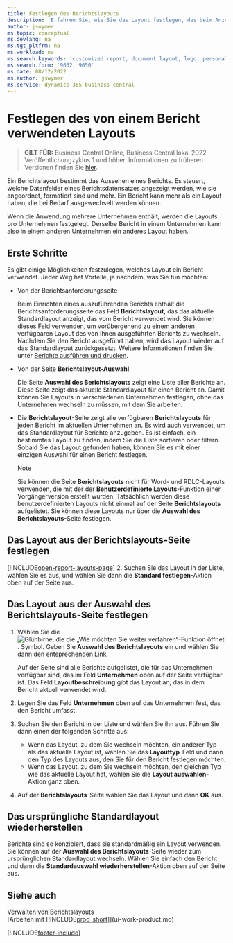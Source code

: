 ```yaml
---
title: Festlegen des Berichtslayouts
description: 'Erfahren Sie, wie Sie das Layout festlegen, das beim Anzeigen und Drucken eines Berichts verwendet wird.'
author: jswymer
ms.topic: conceptual
ms.devlang: na
ms.tgt_pltfrm: na
ms.workload: na
ms.search.keywords: 'customized report, document layout, logo, personalize'
ms.search.form: '9652, 9650'
ms.date: 08/12/2022
ms.author: jswymer
ms.service: dynamics-365-business-central
---
```

# Festlegen des von einem Bericht verwendeten Layouts

> **GILT FÜR:** Business Central Online, Business Central lokal 2022 Veröffentlichungzyklus 1 und höher. Informationen zu früheren Versionen finden Sie [hier](ui-how-change-layout-currently-used-report.md).

Ein Berichtslayout bestimmt das Aussehen eines Berichts. Es steuert, welche Datenfelder eines Berichtsdatensatzes angezeigt werden, wie sie angeordnet, formatiert sind und mehr. Ein Bericht kann mehr als ein Layout haben, die bei Bedarf ausgewechselt werden können.

Wenn die Anwendung mehrere Unternehmen enthält, werden die Layouts pro Unternehmen festgelegt. Derselbe Bericht in einem Unternehmen kann also in einem anderen Unternehmen ein anderes Layout haben.

## Erste Schritte

Es gibt einige Möglichkeiten festzulegen, welches Layout ein Bericht verwendet. Jeder Weg hat Vorteile, je nachdem, was Sie tun möchten: 

- Von der Berichtsanforderungsseite

  Beim Einrichten eines auszuführenden Berichts enthält die Berichtsanforderungsseite das Feld **Berichtslayout**, das das aktuelle Standardlayout anzeigt, das vom Bericht verwendet wird. Sie können dieses Feld verwenden, um vorübergehend zu einem anderen verfügbaren Layout des von Ihnen ausgeführten Berichts zu wechseln. Nachdem Sie den Bericht ausgeführt haben, wird das Layout wieder auf das Standardlayout zurückgesetzt. Weitere Informationen finden Sie unter [Berichte ausführen und drucken](ui-work-report.md#switching-the-report-layout).

- Von der Seite **Berichtslayout-Auswahl**

  Die Seite **Auswahl des Berichtslayouts** zeigt eine Liste aller Berichte an. Diese Seite zeigt das aktuelle Standardlayout für einen Bericht an. Damit können Sie Layouts in verschiedenen Unternehmen festlegen, ohne das Unternehmen wechseln zu müssen, mit dem Sie arbeiten.

- Die **Berichtslayout**-Seite zeigt alle verfügbaren **Berichtslayouts** für jeden Bericht im aktuellen Unternehmen an. Es wird auch verwendet, um das Standardlayout für Berichte anzugeben. Es ist einfach, ein bestimmtes Layout zu finden, indem Sie die Liste sortieren oder filtern. Sobald Sie das Layout gefunden haben, können Sie es mit einer einzigen Auswahl für einen Bericht festlegen.

  > [!NOTE]
  > Sie können die Seite **Berichtslayouts** nicht für Word- und RDLC-Layouts verwenden, die mit der der **Benutzerdefinierte Layouts**-Funktion einer Vorgängerversion erstellt wurden. Tatsächlich werden diese benutzerdefinierten Layouts nicht einmal auf der Seite **Berichtslayouts** aufgelistet. Sie können diese Layouts nur über die **Auswahl des Berichtslayouts**-Seite festlegen.

## Das Layout aus der Berichtslayouts-Seite festlegen

[!INCLUDE[open-report-layouts-page](includes/open-report-layouts-page.md)]
2. Suchen Sie das Layout in der Liste, wählen Sie es aus, und wählen Sie dann die **Standard festlegen**-Aktion oben auf der Seite aus.

## Das Layout aus der Auswahl des Berichtslayouts-Seite festlegen

1. Wählen Sie die ![Glühbirne, die die „Wie möchten Sie weiter verfahren“-Funktion öffnet](media/ui-search/search_small.png "Wie möchten Sie weiter verfahren?"). Symbol. Geben Sie **Auswahl des Berichtslayouts** ein und wählen Sie dann den entsprechenden Link.
  
   Auf der Seite sind alle Berichte aufgelistet, die für das Unternehmen verfügbar sind, das im Feld **Unternehmen** oben auf der Seite verfügbar ist. Das Feld **Layoutbeschreibung** gibt das Layout an, das in dem Bericht aktuell verwendet wird.
2. Legen Sie das Feld **Unternehmen** oben auf das Unternehmen fest, das den Bericht umfasst.
3. Suchen Sie den Bericht in der Liste und wählen Sie ihn aus. Führen Sie dann einen der folgenden Schritte aus:

   - Wenn das Layout, zu dem Sie wechseln möchten, ein anderer Typ als das aktuelle Layout ist, wählen Sie das **Layouttyp**-Feld und dann den Typ des Layouts aus, den Sie für den Bericht festlegen möchten. 
   - Wenn das Layout, zu dem Sie wechseln möchten, den gleichen Typ wie das aktuelle Layout hat, wählen Sie die **Layout auswählen**-Aktion ganz oben.

4. Auf der **Berichtslayouts**-Seite wählen Sie das Layout und dann **OK** aus.

## Das ursprüngliche Standardlayout wiederherstellen

Berichte sind so konzipiert, dass sie standardmäßig ein Layout verwenden. Sie können auf der **Auswahl des Berichtslayouts**-Seite wieder zum ursprünglichen Standardlayout wechseln. Wählen Sie einfach den Bericht und dann die **Standardauswahl wiederherstellen**-Aktion oben auf der Seite aus.

## Siehe auch

[Verwalten von Berichtslayouts](ui-manage-report-layouts.md)  
[Arbeiten mit [!INCLUDE[prod_short](includes/prod_short.md)]](ui-work-product.md)

[!INCLUDE[footer-include](includes/footer-banner.md)]
